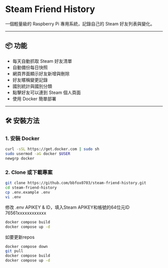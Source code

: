 # Steam Friend History

一個輕量級的 Raspberry Pi 專用系統，記錄自己的 Steam 好友列表與變化。

---

## 📦 功能
- 每天自動抓取 Steam 好友清單
- 自動備份每日快照
- 網頁界面顯示好友新增與刪除
- 好友暱稱變更記錄
- 國別統計與國別分類
- 點擊好友可以連到 Steam 個人頁面
- 使用 Docker 簡單部署

---

## 🛠️ 安裝方法

### 1. 安裝 Docker
```bash
curl -sSL https://get.docker.com | sudo sh
sudo usermod -aG docker $USER
newgrp docker
```

### 2. Clone 或下載專案

```bash
git clone https://github.com/bbfox0703/steam-friend-history.git
cd steam-friend-history
cp .env.example .env
vi .env
```

修改 .env APIKEY & ID，填入Steam APIKEY和帳號的64位元ID 76561xxxxxxxxxxxx

```bash
docker compose build
docker compose up -d
```

如要更新repos
```bash
docker compose down
git pull
docker compose build
docker compose up -d
```